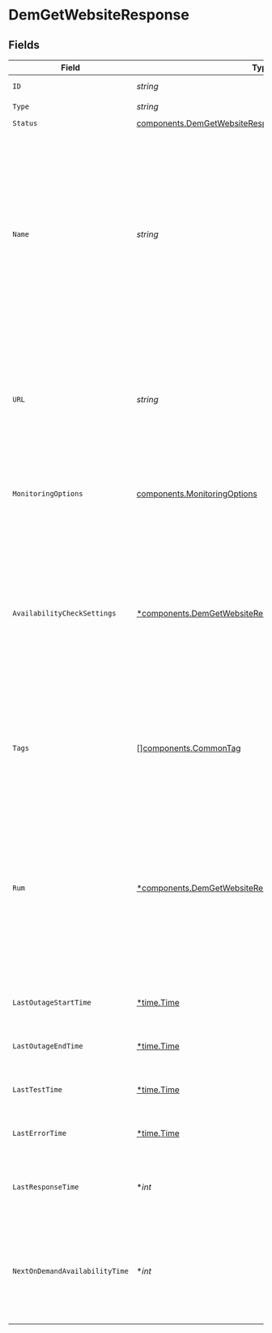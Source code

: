 # DemGetWebsiteResponse


## Fields

| Field                                                                                                                                                                                                                       | Type                                                                                                                                                                                                                        | Required                                                                                                                                                                                                                    | Description                                                                                                                                                                                                                 | Example                                                                                                                                                                                                                     |
| --------------------------------------------------------------------------------------------------------------------------------------------------------------------------------------------------------------------------- | --------------------------------------------------------------------------------------------------------------------------------------------------------------------------------------------------------------------------- | --------------------------------------------------------------------------------------------------------------------------------------------------------------------------------------------------------------------------- | --------------------------------------------------------------------------------------------------------------------------------------------------------------------------------------------------------------------------- | --------------------------------------------------------------------------------------------------------------------------------------------------------------------------------------------------------------------------- |
| `ID`                                                                                                                                                                                                                        | *string*                                                                                                                                                                                                                    | :heavy_check_mark:                                                                                                                                                                                                          | N/A                                                                                                                                                                                                                         | e-1448474379026206720                                                                                                                                                                                                       |
| `Type`                                                                                                                                                                                                                      | *string*                                                                                                                                                                                                                    | :heavy_check_mark:                                                                                                                                                                                                          | N/A                                                                                                                                                                                                                         | Website                                                                                                                                                                                                                     |
| `Status`                                                                                                                                                                                                                    | [components.DemGetWebsiteResponseStatus](../../models/components/demgetwebsiteresponsestatus.md)                                                                                                                            | :heavy_check_mark:                                                                                                                                                                                                          | N/A                                                                                                                                                                                                                         | up                                                                                                                                                                                                                          |
| `Name`                                                                                                                                                                                                                      | *string*                                                                                                                                                                                                                    | :heavy_check_mark:                                                                                                                                                                                                          |   Name of the website, which must be unique within the organization.<br/>  The website must also not contain any control characters, any white space other than space (U+0020), or any consecutive, leading or trailing spaces. | solarwinds.com                                                                                                                                                                                                              |
| `URL`                                                                                                                                                                                                                       | *string*                                                                                                                                                                                                                    | :heavy_check_mark:                                                                                                                                                                                                          | URL of the website. Must be a valid URL with no leading or trailing white space. Must not contain invalid port number (>65535).                                                                                             | https://www.solarwinds.com                                                                                                                                                                                                  |
| `MonitoringOptions`                                                                                                                                                                                                         | [components.MonitoringOptions](../../models/components/monitoringoptions.md)                                                                                                                                                | :heavy_check_mark:                                                                                                                                                                                                          | Defines which monitoring features are enabled for a website.                                                                                                                                                                |                                                                                                                                                                                                                             |
| `AvailabilityCheckSettings`                                                                                                                                                                                                 | [*components.DemGetWebsiteResponseAvailabilityCheckSettings](../../models/components/demgetwebsiteresponseavailabilitychecksettings.md)                                                                                     | :heavy_minus_sign:                                                                                                                                                                                                          |   Use this field to configure availability tests for the website.<br/>  You are required to configure at least availability monitoring or real user monitoring to be able to create website.                                |                                                                                                                                                                                                                             |
| `Tags`                                                                                                                                                                                                                      | [][components.CommonTag](../../models/components/commontag.md)                                                                                                                                                              | :heavy_minus_sign:                                                                                                                                                                                                          | Entity tags. Tag is a key-value pair, where there may be only single tag value for the same key.                                                                                                                            |                                                                                                                                                                                                                             |
| `Rum`                                                                                                                                                                                                                       | [*components.DemGetWebsiteResponseRum](../../models/components/demgetwebsiteresponserum.md)                                                                                                                                 | :heavy_minus_sign:                                                                                                                                                                                                          | Use this field to configure real user monitoring (RUM) for the website.<br/>You are required to configure at least availability monitoring or real user monitoring to be able to create website.                            | {<br/>"apdexTimeInSeconds": 4,<br/>"snippet": "string",<br/>"spa": true<br/>}                                                                                                                                               |
| `LastOutageStartTime`                                                                                                                                                                                                       | [*time.Time](https://pkg.go.dev/time#Time)                                                                                                                                                                                  | :heavy_minus_sign:                                                                                                                                                                                                          | Time when the last outage started.                                                                                                                                                                                          | 2025-01-15T14:31:19.735Z                                                                                                                                                                                                    |
| `LastOutageEndTime`                                                                                                                                                                                                         | [*time.Time](https://pkg.go.dev/time#Time)                                                                                                                                                                                  | :heavy_minus_sign:                                                                                                                                                                                                          | Time when the last outage ended.                                                                                                                                                                                            | 2025-01-15T14:31:19.735Z                                                                                                                                                                                                    |
| `LastTestTime`                                                                                                                                                                                                              | [*time.Time](https://pkg.go.dev/time#Time)                                                                                                                                                                                  | :heavy_minus_sign:                                                                                                                                                                                                          | Time when the last test was performed.                                                                                                                                                                                      | 2025-01-15T14:31:19.735Z                                                                                                                                                                                                    |
| `LastErrorTime`                                                                                                                                                                                                             | [*time.Time](https://pkg.go.dev/time#Time)                                                                                                                                                                                  | :heavy_minus_sign:                                                                                                                                                                                                          | Last time when a synthetic test failed.                                                                                                                                                                                     | 2025-01-15T14:31:19.735Z                                                                                                                                                                                                    |
| `LastResponseTime`                                                                                                                                                                                                          | **int*                                                                                                                                                                                                                      | :heavy_minus_sign:                                                                                                                                                                                                          | Response time from the last synthetic check in milliseconds.                                                                                                                                                                | 376                                                                                                                                                                                                                         |
| `NextOnDemandAvailabilityTime`                                                                                                                                                                                              | **int*                                                                                                                                                                                                                      | :heavy_minus_sign:                                                                                                                                                                                                          | Timestamp for when the next on-demand check could be executed. If at '0', it means you can execute it anytime.                                                                                                              | 0                                                                                                                                                                                                                           |
